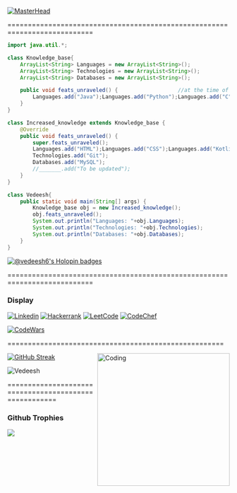 [![MasterHead](https://user-images.githubusercontent.com/88491153/213903315-e4fb0078-60be-4345-87db-102b85ec8634.png)](https://github.com/Vedeesh6)

===========================================================================
```java
import java.util.*;

class Knowledge_base{
    ArrayList<String> Languages = new ArrayList<String>();
    ArrayList<String> Technologies = new ArrayList<String>();
    ArrayList<String> Databases = new ArrayList<String>();

    public void feats_unraveled() {                   //at the time of making
        Languages.add("Java");Languages.add("Python");Languages.add("C");Languages.add("C++");
    }
}

class Increased_knowledge extends Knowledge_base {
    @Override
    public void feats_unraveled() {
        super.feats_unraveled();
        Languages.add("HTML");Languages.add("CSS");Languages.add("Kotlin");
        Technologies.add("Git");
        Databases.add("MySQL");
        //_______.add("To be updated");
    }
}

class Vedeesh{
    public static void main(String[] args) {
        Knowledge_base obj = new Increased_knowledge();
        obj.feats_unraveled();
        System.out.println("Languages: "+obj.Languages);
        System.out.println("Technologies: "+obj.Technologies);
        System.out.println("Databases: "+obj.Databases);
    }
}
```

[![@vedeesh6's Holopin badges](https://holopin.me/vedeesh6)](https://holopin.io/@vedeesh6)

===========================================================================
### Display
<!--[![Portfolio](https://img.shields.io/badge/Portfolio-239?style=for-the-badge&logo='https://vedeesh.github.io/Me/myFavicon.ico'=&logoColor=white)](https://vedeesh.github.io/Me/)
-->

[![Linkedin](https://img.shields.io/badge/Linkedin-0077B5?style=for-the-badge&logo=linkedin&logoColor=white)](https://www.linkedin.com/in/vedeesh-dwivedi)
[![Hackerrank](https://img.shields.io/badge/-Hackerrank-2EC866?style=for-the-badge&logo=HackerRank&logoColor=black)](https://www.hackerrank.com/Vedeesh6)
[![LeetCode](https://img.shields.io/badge/LeetCode-000000?style=for-the-badge&logo=LeetCode&logoColor=#d16c06)](https://leetcode.com/Vedeesh)
[![CodeChef](https://img.shields.io/badge/CodeChef-%23964B00.svg?style=for-the-badge&logo=CodeChef&logoColor=white)](https://www.codechef.com/users/vedeesh)
<!--[![Stack Overflow](https://img.shields.io/badge/-Stackoverflow-FE7A16?style=for-the-badge&logo=stack-overflow&logoColor=white)](https://stackoverflow.com/users/19384351/vedeesh)-->
[![CodeWars](https://www.codewars.com/users/Vedeesh6/badges/large)](https://www.codewars.com/users/Vedeesh6)

=====================================================

<img align="right" alt="Coding" width="300" src="https://camo.githubusercontent.com/97d0c0c4209208d8ec9573c7e213e05872a9f59b703868647b559b77af601cc6/68747470733a2f2f692e70696e696d672e636f6d2f6f726967696e616c732f65382f66342f35332f65386634353334363961336563393765636433353464663436356437333931332e676966">

[![GitHub Streak](http://github-readme-streak-stats.herokuapp.com?user=Vedeesh6&theme=dark&border_radius=5&date_format=M%20j%5B%2C%20Y%5D&mode=weekly&stroke=39DD28&fire=DD2727&dates=56DDCC&sideNums=DD2727)](https://git.io/streak-stats)

<p align="left"> <img src="https://komarev.com/ghpvc/?username=Vedeesh6&label=Visitors&color=0e75b6&style=flat" alt="Vedeesh" /></p>

======================================================
### Github Trophies
<div align="left">
  <img src="https://github-profile-trophy.vercel.app/?username=Vedeesh6&column=6&theme=onedark" align="left"/>
</div>
